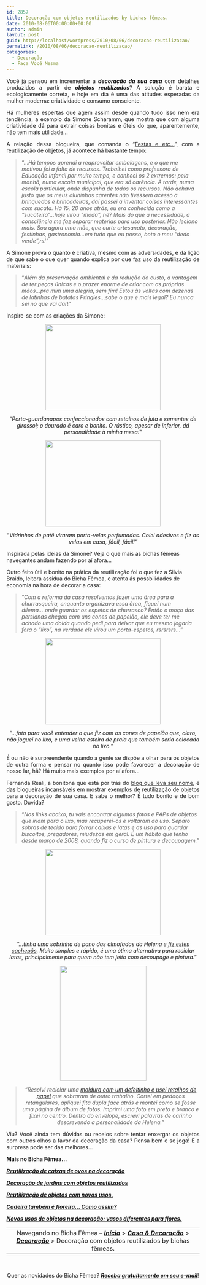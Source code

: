 ```yaml
---
id: 2857
title: Decoração com objetos reutilizados by bichas fêmeas.
date: 2010-08-06T00:00:00+00:00
author: admin
layout: post
guid: http://localhost/wordpress/2010/08/06/decoracao-reutilizacao/
permalink: /2010/08/06/decoracao-reutilizacao/
categories:
  - Decoração
  - Faça Você Mesma
---
```

<p style="text-align: justify;">
  Você já pensou em incrementar a <strong><em>decoração da sua casa</em></strong> com detalhes produzidos a partir de <strong><em>objetos reutilizados</em></strong>? A solução é barata e ecologicamente correta, e hoje em dia é uma das atitudes esperadas da mulher moderna: criatividade e consumo consciente. 
</p>

<p style="text-align: justify;">
  Há mulheres espertas que agem assim desde quando tudo isso nem era tendência, a exemplo da Simone Scharamm, que mostra que com alguma criatividade dá para extrair coisas bonitas e úteis do que, aparentemente, não tem mais utilidade…
</p>

<!--more-->

<p style="text-align: justify;">
  A relação dessa blogueira, que comanda o “<a href="http://simonescharamm.blogspot.com/" target="_blank">Festas e etc…</a>”, com a reutilização de objetos, já acontece há bastante tempo:
</p>

> “…_Há tempos aprendi a reaproveitar embalagens, e o que me motivou foi a falta de recursos. Trabalhei como professora de Educação Infantil por muito tempo, e conheci os 2 extremos: pela manhã, numa escola municipal, que era só carência. À tarde, numa escola particular, onde dispunha de todos os recursos. Não achava justo que os meus aluninhos carentes não tivessem acesso a brinquedos e brincadeiras, daí passei a inventar coisas interessantes com sucata. Há 15, 20 anos atrás, eu era conhecida como a &#8220;sucateira&#8221;&#8230;hoje virou &#8220;moda&#8221;, né? Mais do que a necessidade, a consciência me faz separar materias para uso posterior. Não leciono mais. Sou agora uma mãe, que curte artesanato, decoração, festinhas, gastronomia&#8230;em tudo que eu posso, boto o meu &#8220;dedo verde&#8221;,rs!”_

<p style="text-align: justify;">
  A Simone prova o quanto é criativa, mesmo com as adversidades, e dá lição de que sabe o que quer quando explica por que faz uso da reutilização de materiais:
</p>

> “_Além da preservação ambiental e da redução do custo, a vantagem de ter peças únicas e o prazer enorme de criar com as próprias mãos&#8230;pra mim uma alegria, sem fim! Estou às voltas com dezenas de latinhas de batatas Pringles&#8230;sabe o que é mais legal? Eu nunca sei no que vai dar_!”

<p style="text-align: justify;">
  Inspire-se com as criações da Simone:
</p>

<p style="text-align: center;">
  <a href="http://www.trololodemulher.com.br/blog/wp-content/uploads/2010/08/p-guardanapos.jpg"><img class="size-medium wp-image-5028 aligncenter" title="p guardanapos" src="http://www.trololodemulher.com.br/blog/wp-content/uploads/2010/08/p-guardanapos-300x224.jpg" alt="" width="300" height="224" /></a>
</p>

<p style="text-align: center;">
  “<em>Porta-guardanapos confeccionados com retalhos de juta e sementes de girassol; o dourado é caro e bonito. O rústico, apesar de inferior, dá personalidade à minha mesa!”</em>
</p>

<p style="text-align: center;">
  <a href="http://www.trololodemulher.com.br/blog/wp-content/uploads/2010/08/velas-perfumadas.jpg"><img class="size-medium wp-image-5031 aligncenter" title="velas perfumadas" src="http://www.trololodemulher.com.br/blog/wp-content/uploads/2010/08/velas-perfumadas-300x224.jpg" alt="" width="300" height="224" /></a>
</p>

<p style="text-align: center;">
  “<em>Vidrinhos de patê viraram porta-velas perfumadas. Colei adesivos e fiz as velas em casa, fácil, fácil!”</em>
</p>

Inspirada pelas ideias da Simone? Veja o que mais as bichas fêmeas navegantes andam fazendo por aí afora…

Outro feito útil e bonito na prática da reutilização foi o que fez a Silvia Braido, leitora assídua do Bicha Fêmea, e atenta ás possbilidades de economia na hora de decorar a casa:

> “_Com a reforma da casa resolvemos fazer uma área para a churrasqueira, enquanto organizava essa área, fiquei num dilema&#8230;.onde guardar os espetos de churrasco? Então o moço das persianas chegou com uns cones de papelão, ele deve ter me achado uma doida quando pedi para deixar que eu mesmo jogaria fora o &#8220;lixo&#8221;, na verdade ele virou um porta-espetos, rsrsrsrs&#8230;”_

<p style="text-align: center;">
  <a href="http://www.trololodemulher.com.br/blog/wp-content/uploads/2010/08/porta-espetos.jpg"><img class="size-medium wp-image-5029 aligncenter" title="porta-espetos" src="http://www.trololodemulher.com.br/blog/wp-content/uploads/2010/08/porta-espetos-300x224.jpg" alt="" width="300" height="224" /></a>
</p>

<p style="text-align: center;">
  <em>“…foto para você entender o que fiz com os cones de papelão que, claro, não joguei no lixo, e uma velha esteira de praia que também seria colocada no lixo.”</em>
</p>

<p style="text-align: justify;">
  É ou não é surpreendente quando a gente se dispõe a olhar para os objetos de outra forma e pensar no quanto isso pode favorecer a decoração de nosso lar, hã? Há muito mais exemplos por aí afora…
</p>

<p style="text-align: justify;">
  Fernanda Reali, a bonitona que está por trás do <a href="http://fernandareali.blogspot.com/" target="_blank">blog que leva seu nome</a>, é das blogueiras incansáveis em mostrar exemplos de reutilização de objetos para a decoração de sua casa. E sabe o melhor? É tudo bonito e de bom gosto. Duvida?
</p>

> “_Nos links abaixo, tu vais encontrar algumas fotos e PAPs de objetos que iriam para o lixo, mas recuperei-os e voltaram ao uso. Separo sobras de tecido para forrar caixas e latas e as uso para guardar biscoitos, pregadores, miudezas em geral. É um hábito que tenho desde março de 2008, quando fiz o curso de pintura e decoupagem.”_

<p style="text-align: center;">
  <a href="http://www.trololodemulher.com.br/blog/wp-content/uploads/2010/08/latas-reaproveitadas.jpg"><img class="size-medium wp-image-5025 aligncenter" title="latas reaproveitadas" src="http://www.trololodemulher.com.br/blog/wp-content/uploads/2010/08/latas-reaproveitadas-300x225.jpg" alt="" width="300" height="225" /></a>
</p>

<p style="text-align: center;">
  <em>“…tinha uma sobrinha de pano das almofadas da Helena e <a href="http://fernandareali.blogspot.com/2009/09/reciclagem-latas-e-tecidos.html" target="_blank">fiz estes cachepôs</a>. Muito simples e rápido, é uma ótima alternativa para reciclar latas, principalmente para quem não tem jeito com decoupage e pintura</em>.”
</p>

<p style="text-align: center;">
  <a href="http://www.trololodemulher.com.br/blog/wp-content/uploads/2010/08/quadro-scrapbooking.jpg"><img class="size-medium wp-image-5030 aligncenter" title="OLYMPUS DIGITAL CAMERA" src="http://www.trololodemulher.com.br/blog/wp-content/uploads/2010/08/quadro-scrapbooking-225x300.jpg" alt="" width="225" height="300" /></a>
</p>

> <p style="text-align: center;">
>   <em>“Resolvi reciclar uma </em><a href="http://fernandareali.blogspot.com/2009/07/antes-e-depois-quadro-de-scrapbooking.html" target="_blank"><em>moldura com um defeitinho e usei retalhos de papel</em></a><em> que sobraram de outro trabalho. Cortei em pedaços retangulares, apliquei fita dupla face atrás e montei como se fosse uma página de álbum de fotos. Imprimi uma foto em preto e branco e fixei no centro. Dentro do envelope, escrevi palavras de carinho descrevendo a personalidade da Helena.”</em>
> </p>

<p style="text-align: justify;">
  Viu? Você ainda tem dúvidas ou receios sobre tentar enxergar os objetos com outros olhos a favor da decoração da casa? Pensa bem e se joga! E a surpresa pode ser das melhores…
</p>

**Mais no Bicha Fêmea…**

**_[Reutilização de caixas de ovos na decoração](http://www.trololodemulher.com.br/2010/01/04/caixas-ovos-decorao/)_**

**_[Decoração de jardins com objetos reutilizados](http://www.trololodemulher.com.br/2009/10/29/decoracao-jardim/)_**

**_[Reutilização de objetos com novos usos.](http://www.trololodemulher.com.br/2009/10/06/reutilizacao-de-objetos-2/)_**

**_[Cadeira também é floreira… Como assim?](http://www.trololodemulher.com.br/2009/02/23/reutilizacao-cadeira-jardim/)_**

**_[Novos usos de objetos na decoração: vasos diferentes para flores.](http://www.trololodemulher.com.br/2009/02/15/vasos-diferentes-flores/)_**

<table border="0" cellspacing="0" cellpadding="0" width="600">
  <tr>
    <td style="text-align: center;" width="600" valign="top">
      Navegando no Bicha Fêmea – <strong><em><a href="http://www.trololodemulher.com.br/">Início</a></em></strong> > <strong><em><a href="http://www.trololodemulher.com.br/casaedecoracao/">Casa & Decoração</a></em></strong> > <strong><em><a href="http://www.trololodemulher.com.br/category/decoracao/">Decoração</a></em></strong> > Decoração com objetos reutilizados by bichas fêmeas.
    </td>
  </tr>
</table>

 

<p style="text-align: center;">
  Quer as novidades do Bicha Fêmea? <strong><em><a href="http://feedburner.google.com/fb/a/mailverify?uri=blogbichafemea&loc=pt_BR">Receba gratuitamente em seu e-mail</a></em></strong>!
</p>